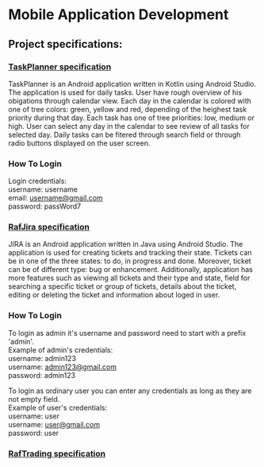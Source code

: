 # Mobile Application Development

## Project specifications:

### [TaskPlanner specification](0TaskPlanner/TaskPlanner_specification.pdf)
TaskPlanner is an Android application written in Kotlin using Android Studio. The application is used for daily tasks. User have rough overview of his obigations through calendar view. Each day in the calendar is colored with one of tree colors: green, yellow and red, depending of the heighest task priority during that day. Each task has one of tree priorities: low, medium or high. User can select any day in the calendar to see review of all tasks for selected day. Daily tasks can be fitered through search field or through radio buttons displayed on the user screen. 
### How To Login
Login credentials:<br>
username: username<br>
email: username@gmail.com<br>
password: passWord7<br>



### [RafJira specification](RafJira/RafJirar_specification.pdf)
JIRA is an Android application written in Java using Android Studio. The application is used for creating tickets and tracking their state. Tickets can be in one of the three states: to do, in progress and done. Moreover, ticket can be of different type: bug or enhancement. Additionally, application has more features such as viewing all tickets and their type and state, field for searching a specific ticket or group of tickets, details about the ticket, editing or deleting the ticket and information about loged in user.
### How To Login
To login as admin it's username and password need to start with a prefix 'admin'.<br>
Example of admin's credentials:<br>
username: admin123<br>
username: admin123@gmail.com<br>
password: admin123<br>

To login as ordinary user you can enter any credentials as long as they are not empty field.<br>
Example of user's credentials:<br>
username: user<br>
username: user@gmail.com<br>
password: user<br>



### [RafTrading specification](RafTrading/RafTrading_specification.pdf)


